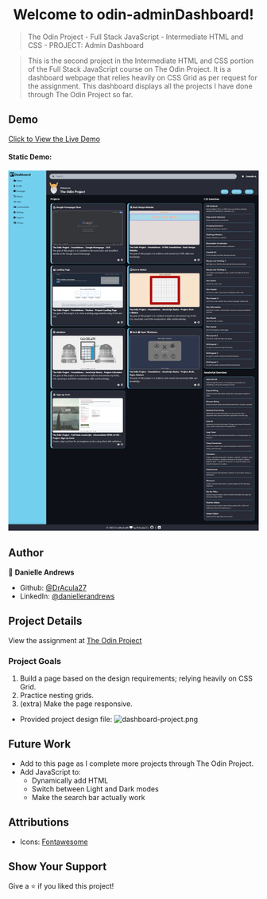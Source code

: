 <h1 align="center">Welcome to odin-adminDashboard!</h1>

> The Odin Project - Full Stack JavaScript - Intermediate HTML and CSS - PROJECT: Admin Dashboard

> This is the second project in the Intermediate HTML and CSS portion of the Full Stack JavaScript course on The Odin Project. It is a dashboard webpage that relies heavily on CSS Grid as per request for the assignment. This dashboard displays all the projects I have done through The Odin Project so far.

## Demo

[Click to View the Live Demo](https://DrAcula27.github.io/odin-adminDashboard/)

#### Static Demo:

<kbd>
  <img src="./img/admin-dashboard.png#bordered" alt="static demo" />
</kbd>

## Author

👤 **Danielle Andrews**

- Github: [@DrAcula27](https://github.com/DrAcula27)
- LinkedIn: [@daniellerandrews](https://linkedin.com/in/daniellerandrews)

## Project Details

View the assignment at [The Odin Project](https://www.theodinproject.com/lessons/node-path-intermediate-html-and-css-admin-dashboard)

### Project Goals

1. Build a page based on the design requirements; relying heavily on CSS Grid.
1. Practice nesting grids.
1. (extra) Make the page responsive.

- Provided project design file: ![dashboard-project.png](https://cdn.statically.io/gh/TheOdinProject/curriculum/43cc6ab69fdfbef40d431a65677d2144668930ac/intermediate_html_css/grid/project_admin_dashboard/imgs/dashboard-project.png)

## Future Work

- Add to this page as I complete more projects through The Odin Project.
- Add JavaScript to:
  - Dynamically add HTML
  - Switch between Light and Dark modes
  - Make the search bar actually work

## Attributions

- Icons: [Fontawesome](https://fontawesome.com/)

## Show Your Support

Give a ⭐️ if you liked this project!

